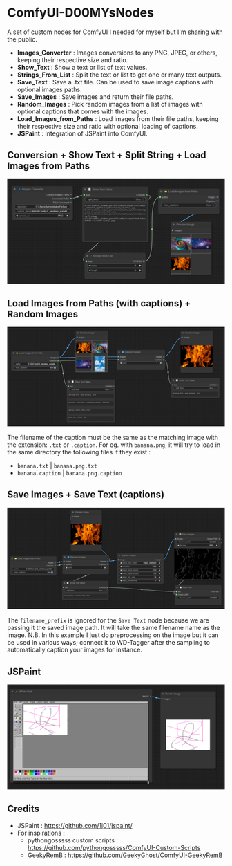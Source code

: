# ComfyUI-D00MYsNodes
A set of custom nodes for ComfyUI I needed for myself but I'm sharing with the public. 

- **Images_Converter** : Images conversions to any PNG, JPEG, or others, keeping their respective size and ratio.
- **Show_Text** : Show a text or list of text values.
- **Strings_From_List** : Split the text or list to get one or many text outputs.
- **Save_Text** : Save a .txt file. Can be used to save image captions with optional images paths.
- **Save_Images** : Save images and return their file paths.
- **Random_Images** : Pick random images from a list of images with optional captions that comes with the images.
- **Load_Images_from_Paths** : Load images from their file paths, keeping their respective size and ratio with optional loading of captions.
- **JSPaint** : Integration of JSPaint into ComfyUI.

## Conversion + Show Text + Split String + Load Images from Paths

![Conversion Nodes example](workflow_conversion_load.png "Conversion Nodes example")

## Load Images from Paths (with captions) + Random Images 

![Random Images Nodes example](workflow_random_captions_select.png "Random Image Nodes example")

The filename of the caption must be the same as the matching image with the extension: `.txt` or `.caption`.
For eg. with `banana.png`, it will try to load in the same directory the following files if they exist :
- `banana.txt` | `banana.png.txt`
- `banana.caption` | `banana.png.caption`

## Save Images + Save Text (captions)

![Save Images Node example](workflow_save_images_captions.png "Save Images Node example")

The `filename_prefix` is ignored for the `Save Text` node because we are passing it the saved image path.
It will take the same filename name as the image.
N.B. In this example I just do preprocessing on the image but it can be used in various ways; connect it to WD-Tagger after the sampling to automatically caption your images for instance.

## JSPaint

![JSPaint Nodes example](workflow_jspaint.png "JSPaint Nodes example")

## Credits

- JSPaint : https://github.com/1j01/jspaint/
- For inspirations : 
    - pythongosssss custom scripts : https://github.com/pythongosssss/ComfyUI-Custom-Scripts
    - GeekyRemB : https://github.com/GeekyGhost/ComfyUI-GeekyRemB
